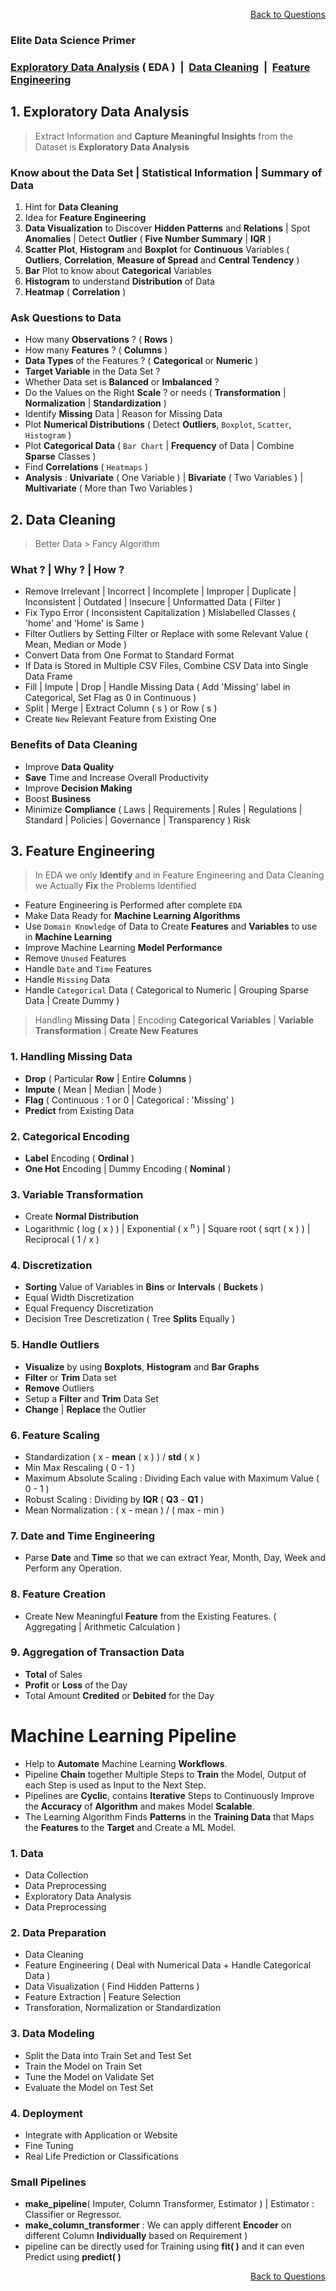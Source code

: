 <p align='right'><a align="right" href="https://github.com/KIRANKUMAR7296/Library/blob/main/Interview.md">Back to Questions</a></p>

### Elite Data Science Primer

<h3><a href='#eda'>Exploratory Data Analysis</a> ( EDA )&nbsp; |&nbsp; <a href='#clean'>Data Cleaning</a>&nbsp; |&nbsp; <a href='#fe'>Feature Engineering</a></h3>

<h2 name='eda'>1. Exploratory Data Analysis</h2>

> Extract Information and **Capture Meaningful Insights** from the Dataset is **Exploratory Data Analysis**

### Know about the Data Set | Statistical Information | Summary of Data

1. Hint for **Data Cleaning**
2. Idea for **Feature Engineering**
3. **Data Visualization** to Discover **Hidden Patterns** and **Relations** | Spot **Anomalies** | Detect **Outlier** ( **Five Number Summary** | **IQR** )
4. **Scatter Plot**, **Histogram** and **Boxplot** for **Continuous** Variables ( **Outliers**, **Correlation**, **Measure of Spread** and **Central Tendency** )
5. **Bar** Plot to know about **Categorical** Variables
6. **Histogram** to understand **Distribution** of Data
7. **Heatmap** ( **Correlation** )

### Ask Questions to Data 
- How many **Observations** ? ( **Rows** )
- How many **Features** ? ( **Columns** )
- **Data Types** of the Features ? ( **Categorical** or **Numeric** )
- **Target Variable** in the Data Set ?
- Whether Data set is **Balanced** or **Imbalanced** ?
- Do the Values on the Right **Scale** ? or needs ( **Transformation** | **Normalization** | **Standardization** )
- Identify **Missing** Data | Reason for Missing Data
- Plot **Numerical Distributions** ( Detect **Outliers**, `Boxplot`, `Scatter`, `Histogram` )
- Plot **Categorical Data** ( `Bar Chart` | **Frequency** of Data | Combine **Sparse** Classes ) 
- Find **Correlations** ( `Heatmaps` )
- **Analysis** : **Univariate** ( One Variable ) | **Bivariate** ( Two Variables ) | **Multivariate** ( More than Two Variables )

<h2 name='clean'>2. Data Cleaning</h2>

> Better Data > Fancy Algorithm

### What ? | Why ? | How ?

- Remove Irrelevant | Incorrect | Incomplete | Improper | Duplicate | Inconsistent | Outdated | Insecure | Unformatted Data ( Filter )
- Fix Typo Error ( Inconsistent Capitalization ) Mislabelled Classes ( 'home' and 'Home' is Same )
- Filter Outliers by Setting Filter or Replace with some Relevant Value ( Mean, Median or Mode )
- Convert Data from One Format to Standard Format
- If Data is Stored in Multiple CSV Files, Combine CSV Data into Single Data Frame
- Fill | Impute | Drop | Handle Missing Data ( Add 'Missing' label in Categorical, Set Flag as 0 in Continuous )
- Split | Merge | Extract Column ( s ) or Row ( s )
- Create `New` Relevant Feature from Existing One

### Benefits of Data Cleaning
- Improve **Data Quality**
- **Save** Time and Increase Overall Productivity
- Improve **Decision Making**
- Boost **Business**
- Minimize **Compliance** ( Laws | Requirements | Rules | Regulations | Standard | Policies | Governance | Transparency ) Risk

<h2 name='fe'>3. Feature Engineering</h2>

> In EDA we only **Identify** and in Feature Engineering and Data Cleaning we Actually **Fix** the Problems Identified

- Feature Engineering is Performed after complete `EDA`
- Make Data Ready for **Machine Learning Algorithms**
- Use `Domain Knowledge` of Data to Create **Features** and **Variables** to use in **Machine Learning**
- Improve Machine Learning **Model Performance**
- Remove `Unused` Features
- Handle `Date` and `Time` Features
- Handle `Missing` Data   
- Handle `Categorical` Data ( Categorical to Numeric | Grouping Sparse Data | Create Dummy )

> Handling **Missing Data** | Encoding **Categorical Variables** | **Variable Transformation** | **Create New Features**

### 1. Handling Missing Data
- **Drop** ( Particular **Row** | Entire **Columns** )
- **Impute** ( Mean | Median | Mode )
- **Flag** ( Continuous : 1 or 0 | Categorical : 'Missing' ) 
- **Predict** from Existing Data

### 2. Categorical Encoding
- **Label** Encoding ( **Ordinal** )
- **One Hot** Encoding | Dummy Encoding ( **Nominal** ) 

### 3. Variable Transformation
- Create **Normal Distribution**
- Logarithmic ( log ( x ) ) | Exponential ( x <sup> n </sup> ) | Square root ( sqrt ( x ) ) | Reciprocal ( 1 / x )

### 4. Discretization
- **Sorting** Value of Variables in **Bins** or **Intervals** ( **Buckets** )
- Equal Width Discretization
- Equal Frequency Discretization
- Decision Tree Descretization ( Tree **Splits** Equally )

### 5. Handle Outliers
- **Visualize** by using **Boxplots**, **Histogram** and **Bar Graphs**
- **Filter** or **Trim** Data set 
- **Remove** Outliers 
- Setup a **Filter** and **Trim** Data Set
- **Change** | **Replace** the Outlier 

### 6. Feature Scaling
- Standardization  ( x - **mean** ( x ) ) / **std** ( x ) 
- Min Max Rescaling ( 0 - 1 )
- Maximum Absolute Scaling : Dividing Each value with Maximum Value ( 0 - 1 )
- Robust Scaling : Dividing by **IQR** ( **Q3** - **Q1** )
- Mean Normalization : ( x - mean ) / ( max - min )

### 7. Date and Time Engineering 
- Parse **Date** and **Time** so that we can extract Year, Month, Day, Week and Perform any Operation. 

### 8. Feature Creation
- Create New Meaningful **Feature** from the Existing Features. ( Aggregating | Arithmetic Calculation )

### 9. Aggregation of Transaction Data
- **Total** of Sales 
- **Profit** or **Loss** of the Day 
- Total Amount **Credited** or **Debited** for the Day 

# Machine Learning Pipeline
- Help to **Automate** Machine Learning **Workflows**.
- Pipeline **Chain** together Multiple Steps to **Train** the Model, Output of each Step is used as Input to the Next Step.
- Pipelines are **Cyclic**, contains **Iterative** Steps to Continuously Improve the **Accuracy** of **Algorithm** and makes Model **Scalable**.
- The Learning Algorithm Finds **Patterns** in the **Training Data** that Maps the **Features** to the **Target** and Create a ML Model.

### 1. Data 
- Data Collection
- Data Preprocessing
- Exploratory Data Analysis
- Data Preprocessing

### 2. Data Preparation
- Data Cleaning
- Feature Engineering ( Deal with Numerical Data + Handle Categorical Data )
- Data Visualization ( Find Hidden Patterns )
- Feature Extraction | Feature Selection
- Transforation, Normalization or Standardization 

### 3. Data Modeling 
- Split the Data into Train Set and Test Set 
- Train the Model on Train Set
- Tune the Model on Validate Set
- Evaluate the Model on Test Set

### 4. Deployment
- Integrate with Application or Website
- Fine Tuning
- Real Life Prediction or Classifications

### Small Pipelines 
- **make_pipeline**( Imputer, Column Transformer, Estimator ) | Estimator : Classifier or Regressor.
- **make_column_transformer** : We can apply different **Encoder** on different Column **Individually** based on Requirement )
- pipeline can be directly used for Training using **fit( )** and it can even Predict using **predict( )**

<p align='right'><a align="right" href="https://github.com/KIRANKUMAR7296/Library/blob/main/Interview.md">Back to Questions</a></p>
